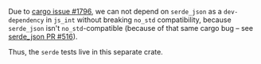 Due to [cargo issue #1796](https://github.com/rust-lang/cargo/issues/1796), we can not depend on
`serde_json` as a `dev-dependency` in `js_int` without breaking `no_std` compatibility, because
`serde_json` isn't `no_std`-compatible (because of that same cargo bug – see
[serde_json PR #516](https://github.com/serde-rs/json/pull/516)).

Thus, the `serde` tests live in this separate crate.

